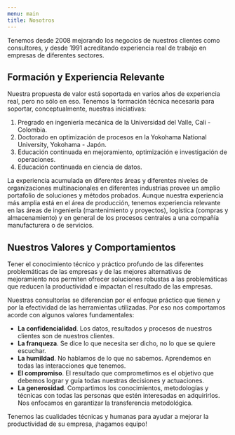 ```yaml
---
menu: main
title: Nosotros
---
```


Tenemos desde 2008 mejorando los negocios de nuestros clientes como consultores, y desde 1991 acreditando experiencia real de trabajo en empresas de diferentes sectores.

## Formación y Experiencia Relevante

Nuestra propuesta de valor está soportada en varios años de experiencia real, pero no sólo en eso. Tenemos la formación técnica necesaria para soportar, conceptualmente, nuestras iniciativas:

1. Pregrado en ingeniería mecánica de la Universidad del Valle, Cali - Colombia.
2. Doctorado en optimización de procesos en la Yokohama National University, Yokohama - Japón.
3. Educación continuada en mejoramiento, optimización e investigación de operaciones.
4. Educación continuada en ciencia de datos.

La experiencia acumulada en diferentes áreas y diferentes niveles de organizaciones multinacionales en diferentes industrias provee un amplio portafolio de soluciones y métodos probados. Aunque nuestra experiencia más amplia está en el área de producción, tenemos experiencia relevante en las áreas de ingeniería (mantenimiento y proyectos), logística (compras y almacenamiento) y en general de los procesos centrales a una compañía manufacturera o de servicios.

## Nuestros Valores y Comportamientos

Tener el conocimiento técnico y práctico profundo de las diferentes problemáticas de las empresas y de las mejores alternativas de mejoramiento nos permiten ofrecer soluciones robustas a las problemáticas que reducen la productividad e impactan el resultado de las empresas.

Nuestras consultorías se diferencian por el enfoque práctico que tienen y por la efectividad de las herramientas utilizadas. Por eso nos comportamos acorde con algunos valores fundamentales:

- **La confidencialidad**. Los datos, resultados y procesos de nuestros clientes son de nuestros clientes.
- **La franqueza**. Se dice lo que necesita ser dicho, no lo que se quiere escuchar.
- **La humildad**. No hablamos de lo que no sabemos. Aprendemos en todas las interacciones que tenemos.
- **El compromiso**. El resultado que comprometimos es el objetivo que debemos lograr y guía todas nuestras decisiones y actuaciones.
- **La generosidad**. Compartimos los conocimientos, metodologías y técnicas con todas las personas que estén interesadas en adquirirlos. Nos enfocamos en garantizar la transferencia metodológica.

Tenemos las cualidades técnicas y humanas para ayudar a mejorar la productividad de su empresa, ¡hagamos equipo!
